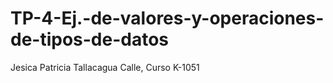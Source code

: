 # TP-4-Ej.-de-valores-y-operaciones-de-tipos-de-datos
Jesica Patricia Tallacagua Calle, Curso K-1051
